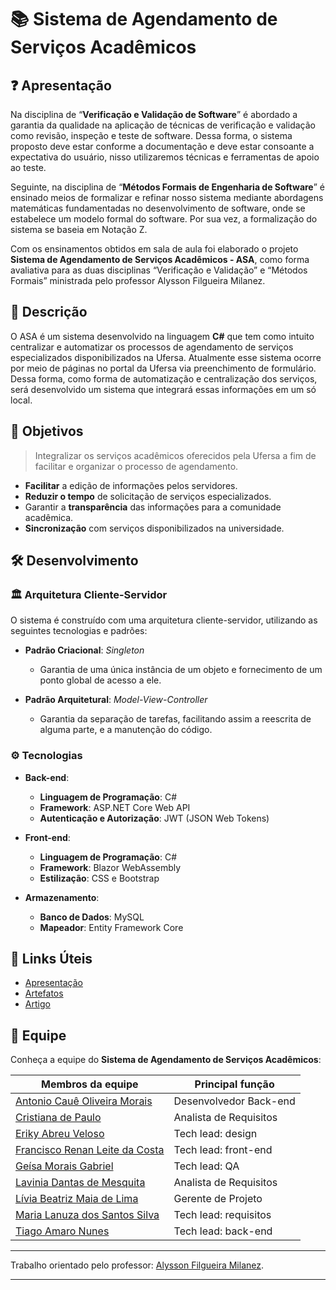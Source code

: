 # 📚 **Sistema de Agendamento de Serviços Acadêmicos**

## ❓ Apresentação 

Na disciplina de “**Verificação e Validação de Software**” é abordado a garantia da qualidade na aplicação de técnicas de verificação e validação como revisão, inspeção e teste de software. Dessa forma, o sistema proposto deve estar conforme a documentação e deve estar consoante a expectativa do usuário, nisso utilizaremos técnicas e ferramentas de apoio ao teste.

Seguinte, na disciplina de “**Métodos Formais de Engenharia de Software**” é ensinado meios de formalizar e refinar nosso sistema mediante abordagens matemáticas fundamentadas no desenvolvimento de software, onde se estabelece um modelo formal do software. Por sua vez, a formalização do sistema se baseia em Notação Z.

Com os ensinamentos obtidos em sala de aula foi elaborado o projeto **Sistema de Agendamento de Serviços Acadêmicos - ASA**, como forma avaliativa para as duas disciplinas “Verificação e Validação” e “Métodos Formais” ministrada pelo professor Alysson Filgueira Milanez.

## 📖 Descrição

O ASA é um sistema desenvolvido na linguagem **C#** que tem como intuito centralizar e automatizar os processos de agendamento de serviços especializados disponibilizados na Ufersa. Atualmente esse sistema ocorre por meio de páginas no portal da Ufersa via preenchimento de formulário. Dessa forma, como forma de automatização e centralização dos serviços, será desenvolvido um sistema que integrará essas informações em um só local.

## 🎯 Objetivos
> Integralizar os serviços acadêmicos oferecidos pela Ufersa a fim de facilitar e organizar o processo de agendamento.

-   **Facilitar** a edição de informações pelos servidores.
-   **Reduzir o tempo** de solicitação de serviços especializados.
-   Garantir a **transparência** das informações para a comunidade acadêmica.
- **Sincronização** com serviços disponibilizados na universidade.

## 🛠️ Desenvolvimento

### 🏛️ Arquitetura Cliente-Servidor

O sistema é construído com uma arquitetura cliente-servidor, utilizando as seguintes tecnologias e padrões:

- **Padrão Criacional**: *Singleton*
  - Garantia de uma única instância de um objeto e fornecimento de um ponto global de acesso a ele.
 
- **Padrão Arquitetural**: *Model-View-Controller*
  - Garantia da separação de tarefas, facilitando assim a reescrita de alguma parte, e a manutenção do código.

### ⚙️ Tecnologias

- **Back-end**:
  - **Linguagem de Programação**: C#
  - **Framework**: ASP.NET Core Web API
  - **Autenticação e Autorização**: JWT (JSON Web Tokens)

- **Front-end**:
  - **Linguagem de Programação**: C#
  - **Framework**: Blazor WebAssembly
  - **Estilização**: CSS e Bootstrap

- **Armazenamento**:
  - **Banco de Dados**: MySQL
  - **Mapeador**: Entity Framework Core

## 🔗 Links Úteis

- [Apresentação](https://github.com/liviabeatrizml/sistema-de-agendamento-de-servicos-academicos/blob/main/Artefatos/Apresentacao_ASA.pdf)
- [Artefatos](https://github.com/liviabeatrizml/sistema-de-agendamento-de-servicos-academicos/tree/main/Artefatos)
- [Artigo](https://github.com/liviabeatrizml/sistema-de-agendamento-de-servicos-academicos/blob/main/Artefatos/Artigo_Projeto_ASA.pdf)

## 👥 Equipe

Conheça a equipe do **Sistema de Agendamento de Serviços Acadêmicos**:

| Membros da equipe | Principal função | 
|--------------------|------------------------------| 
| [Antonio Cauê Oliveira Morais](https://github.com/AntonioCaue) | Desenvolvedor Back-end | 
| [Cristiana de Paulo](https://github.com/cristiana0) | Analista de Requisitos | 
| [Eriky Abreu Veloso](https://github.com/ErikyAbreu) | Tech lead: design | 
| [Francisco Renan Leite da Costa](https://github.com/RenanCosta2) | Tech lead: front-end |
| [Geísa Morais Gabriel](https://github.com/Geisa-mg) | Tech lead: QA |
| [Lavinia Dantas de Mesquita](https://github.com/LilPuppet) | Analista de Requisitos |
| [Lívia Beatriz Maia de Lima](https://github.com/liviabeatrizml) | Gerente de Projeto |
| [Maria Lanuza dos Santos Silva](https://github.com/LanuzaSantos) | Tech lead: requisitos |
| [Tiago Amaro Nunes](https://github.com/TiagoDev23) | Tech lead: back-end |

---

Trabalho orientado pelo professor: [Alysson Filgueira Milanez](https://github.com/alyssonfm). 

---